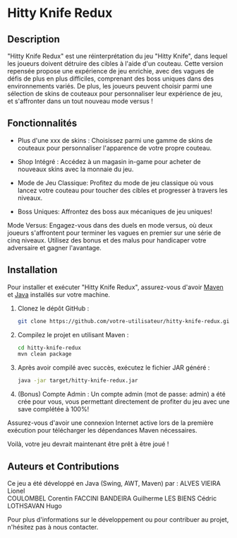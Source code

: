 # Hitty Knife Redux

## Description

"Hitty Knife Redux" est une réinterprétation du jeu "Hitty Knife", dans lequel les joueurs doivent détruire des cibles à l'aide d'un couteau. 
Cette version repensée propose une expérience de jeu enrichie, avec des vagues de défis de plus en plus difficiles, comprenant des boss uniques dans des environnements variés. 
De plus, les joueurs peuvent choisir parmi une sélection de skins de couteaux pour personnaliser leur expérience de jeu, et s'affronter dans un tout nouveau mode versus ! 


## Fonctionnalités

- Plus d'une xxx de skins : Choisissez parmi une gamme de skins de couteaux pour personnaliser l'apparence de votre propre couteau.

- Shop Intégré : Accédez à un magasin in-game pour acheter de nouveaux skins avec la monnaie du jeu.

- Mode de Jeu Classique: Profitez du mode de jeu classique où vous lancez votre couteau pour toucher des cibles et progresser à travers les niveaux.

- Boss Uniques: Affrontez des boss aux mécaniques de jeu uniques!

Mode Versus: Engagez-vous dans des duels en mode versus, où deux joueurs s'affrontent pour terminer les vagues en premier sur une série de cinq niveaux. Utilisez des bonus et des malus pour handicaper votre adversaire et gagner l'avantage.


## Installation

Pour installer et exécuter "Hitty Knife Redux", assurez-vous d'avoir [Maven](https://maven.apache.org/) et [Java](https://www.java.com/fr/download/) installés sur votre machine.

1. Clonez le dépôt GitHub :
   ```bash
   git clone https://github.com/votre-utilisateur/hitty-knife-redux.git
   ```

2. Compilez le projet en utilisant Maven :
   ```bash
   cd hitty-knife-redux
   mvn clean package
   ```

3. Après avoir compilé avec succès, exécutez le fichier JAR généré :
   ```bash
   java -jar target/hitty-knife-redux.jar
   ```

4. (Bonus) Compte Admin :
    Un compte admin (mot de passe: admin) a été crée pour vous, vous permettant directement de profiter du jeu avec une save complétée à 100%!

Assurez-vous d'avoir une connexion Internet active lors de la première exécution pour télécharger les dépendances Maven nécessaires.

Voilà, votre jeu devrait maintenant être prêt à être joué !


## Auteurs et Contributions

Ce jeu a été développé en Java (Swing, AWT, Maven) par :
    ALVES VIEIRA Lionel     
    COULOMBEL Corentin 
    FACCINI BANDEIRA Guilherme 
    LES BIENS Cédric 
    LOTHSAVAN Hugo 

Pour plus d'informations sur le développement ou pour contribuer au projet, n'hésitez pas à nous contacter.